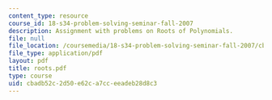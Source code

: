 ```yaml
---
content_type: resource
course_id: 18-s34-problem-solving-seminar-fall-2007
description: Assignment with problems on Roots of Polynomials.
file: null
file_location: /coursemedia/18-s34-problem-solving-seminar-fall-2007/cbadb52c2d50e62ca7cceeadeb28d8c3_roots.pdf
file_type: application/pdf
layout: pdf
title: roots.pdf
type: course
uid: cbadb52c-2d50-e62c-a7cc-eeadeb28d8c3
---
```

